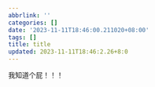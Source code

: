 ```yaml
---
abbrlink: ''
categories: []
date: '2023-11-11T18:46:00.211020+08:00'
tags: []
title: title
updated: 2023-11-11T18:46:2.26+8:0
---
```

我知道个屁！！！
